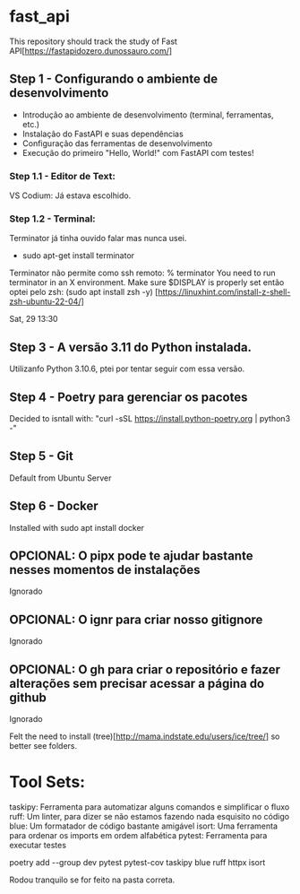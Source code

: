 # fast_api


This repository should track the study of Fast API[https://fastapidozero.dunossauro.com/]

## Step 1 -  Configurando o ambiente de desenvolvimento
- Introdução ao ambiente de desenvolvimento (terminal, ferramentas, etc.)
- Instalação do FastAPI e suas dependências
- Configuração das ferramentas de desenvolvimento
- Execução do primeiro "Hello, World!" com FastAPI com testes!

###  Step 1.1 - Editor de Text:
VS Codium: Já estava escolhido.
###  Step 1.2 - Terminal: 
Terminator já tinha ouvido falar mas nunca usei.
- sudo apt-get install terminator

Terminator não permite como ssh remoto:  % terminator
You need to run terminator in an X environment. Make sure $DISPLAY is properly set
então optei pelo zsh: (sudo apt install zsh -y) [https://linuxhint.com/install-z-shell-zsh-ubuntu-22-04/]


Sat, 29 13:30

## Step 3 - A versão 3.11 do Python instalada.
 Utilizanfo Python 3.10.6, ptei por tentar seguir com essa versão.

## Step 4 - Poetry para gerenciar os pacotes
Decided to isntall with: 
"curl -sSL https://install.python-poetry.org | python3 -"

## Step 5 - Git
Default from Ubuntu Server

## Step 6 - Docker
Installed with sudo apt install docker

## OPCIONAL: O pipx pode te ajudar bastante nesses momentos de instalações
Ignorado
## OPCIONAL: O ignr para criar nosso gitignore
Ignorado
## OPCIONAL: O gh para criar o repositório e fazer alterações sem precisar acessar a página do github
Ignorado

Felt the need to install (tree)[http://mama.indstate.edu/users/ice/tree/] so better see folders.


# Tool Sets:

taskipy: Ferramenta para automatizar alguns comandos e simplificar o fluxo
ruff: Um linter, para dizer se não estamos fazendo nada esquisito no código
blue: Um formatador de código bastante amigável
isort: Uma ferramenta para ordenar os imports em ordem alfabética
pytest: Ferramenta para executar testes

poetry add --group dev pytest pytest-cov taskipy blue ruff httpx isort

Rodou tranquilo se for feito na pasta correta.